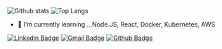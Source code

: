![Github stats](https://github-readme-stats.vercel.app/api?username=alexandrerehder&layout=compact&theme=merko)
![Top Langs](https://github-readme-stats.vercel.app/api/top-langs?username=alexandrerehder&show_icons=truea&layout=compact&theme=dark)

- 🌱 I’m currently learning ...Node.JS, React, Docker, Kubernetes, AWS

[![Linkedin Badge](https://img.shields.io/badge/-LinkedIn-blue?style=flat-square&logo=Linkedin&logoColor=white&link=https://www.linkedin.com/in/alexandre-rehder-900312166/)](https://www.linkedin.com/in/alexandre-rehder-900312166/)
[![Gmail Badge](https://img.shields.io/badge/-Gmail-c14438?style=flat-square&logo=Gmail&logoColor=white&link=mailto:seu_email)](mailto:rehderync@gmail.com)
[![Github Badge](https://img.shields.io/badge/-Github-000?style=flat-square&logo=Github&logoColor=white&link=https://github.com/Alexandrerehder)](https://github.com/Alexandrerehder)
